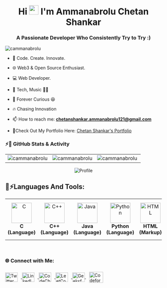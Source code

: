 
<h1 align="center">Hi <img src="https://github.com/TheDudeThatCode/TheDudeThatCode/blob/master/Assets/Hi.gif" width="30px" height="30px"> I'm Ammanabrolu Chetan Shankar</h1>
<h3 align="center">A Passionate Developer Who Consistently Try to Try :)
</h3>


<p align="left"> <img src="https://komarev.com/ghpvc/?username=cammanabrolu&label=Profile%20views&color=0e75b6&style=flat" alt="cammanabrolu" /> </p>


- 🚀 Code. Create. Innovate.

- 🌐 Web3 & Open Source Enthusiast.
  
- 💻 Web Developer.
  
- 🎯 Tech, Music  🎵🏀
  
- 🌱 Forever Curious  😆

- 🔥 Chasing Innovation
  
- 📫 How to reach me: **chetanshankar.ammanabrolu121@gmail.com**


- 📝Check Out My Portfolio Here: [Chetan Shankar's Portfolio](https://bento.me/ammanabrolu-chetan-shankar)


<h3>⚡🎯 GitHub Stats & Activity </h3>

<table>
  <tr>
    <td><img src="https://github-readme-stats.vercel.app/api?username=cammanabrolu&show_icons=true&locale=en&theme=radical&hide_border=true" alt="cammanabrolu" /></td>
    <td><img src="https://github-readme-streak-stats.herokuapp.com?user=cammanabrolu&theme=radical&hide_border=true" alt="cammanabrolu" /></td>
    <td>
  <img align="left" src="https://github-readme-stats.vercel.app/api/top-langs?username=cammanabrolu&show_icons=true&locale=en&layout=compact&theme=radical&hide_border=true" alt="cammanabrolu" />
</td>
  </tr>
</table>
<div align="center">

  <img align="center" src="https://github-profile-summary-cards.vercel.app/api/cards/profile-details?username=cammanabrolu&theme=radical&hide_border=true" alt='Profile'/>
</div>

<h2 >🤖⚡Languages And Tools:</h2>
<table align="center">
<tr>
   <td align="center"><img src="https://cdn.worldvectorlogo.com/logos/c-1.svg" width="65" height="65" alt="C"/><br><b>C (Language)</b></td>
   <td align="center"><img src="https://cdn.worldvectorlogo.com/logos/c.svg" width="65" height="65" alt="C++"/><br><b>C++ (Language)</b></td>
   <td align="center"><img src="https://cdn.worldvectorlogo.com/logos/java-14.svg" width="65" height="65" alt="Java"/><br><b>Java (Language)</b></td>
   <td align="center"><img src="https://cdn.worldvectorlogo.com/logos/python-5.svg" width="65" height="65" alt="Python"/><br><b>Python (Language)</b></td>
   <td align="center"><img src="https://cdn.worldvectorlogo.com/logos/html-1.svg" width="65" height="65" alt="HTML"/><br><b>HTML (Markup)</b></td>
   <td align="center"><img src="https://cdn.worldvectorlogo.com/logos/css-3.svg" width="65" height="65" alt="CSS"/><br><b>CSS (Stylesheet)</b></td>
   <td align="center"><img src="https://cdn.worldvectorlogo.com/logos/logo-javascript.svg" width="65" height="65" alt="JavaScript"/><br><b>JavaScript (Language)</b></td>
   <td align="center"><img src="https://cdn.worldvectorlogo.com/logos/tailwindcss.svg" width="65" height="65" alt="Tailwind"/><br><b>Tailwind (Framework)</b></td>
   <td align="center"><img src="https://cdn.worldvectorlogo.com/logos/react-1.svg" width="65" height="65" alt="React"/><br><b>React JS (Library)</b></td>
   <td align="center"><img src="https://cdn.worldvectorlogo.com/logos/nodejs-icon.svg" width="65" height="65" alt="NodeJS"/><br><b>Node JS (Runtime)</b></td>
   <td align="center"><img src="https://cdn.worldvectorlogo.com/logos/mongodb-icon-1-1.svg" width="65" height="65" alt="MongoDB"/><br><b>MongoDB (Database)</b></td>
</tr>
</table>
<br>






<h3 align="left">🌐 Connect with Me:</h3>
<p align="left">
  <a href="https://x.com/CAmmanabrolu" target="_blank">
    <img align="center" src="https://upload.wikimedia.org/wikipedia/commons/thumb/b/b7/X_logo.jpg/600px-X_logo.jpg" alt="Twitter" height="30" width="40" style="margin-right: 10px;" />
  </a>
  <a href="https://linkedin.com/in/cammanabrolu" target="_blank">
    <img align="center" src="https://raw.githubusercontent.com/rahuldkjain/github-profile-readme-generator/master/src/images/icons/Social/linked-in-alt.svg" alt="LinkedIn" height="30" width="40" style="margin-right: 10px;" />
  </a>
  <a href="https://www.codechef.com/users/chetanshankar" target="_blank">
    <img align="center" src="https://i.pinimg.com/474x/c5/d9/fc/c5d9fc1e18bcf039f464c2ab6cfb3eb6.jpg" alt="CodeChef" height="30" width="40" style="margin-right: 10px;" />
  </a>
  <a href="https://www.leetcode.com/cammanabrolu" target="_blank">
    <img align="center" src="https://raw.githubusercontent.com/rahuldkjain/github-profile-readme-generator/master/src/images/icons/Social/leet-code.svg" alt="LeetCode" height="30" width="40" style="margin-right: 10px;" />
  </a>
  <a href="https://www.geeksforgeeks.org/user/chetanshankaraew70/" target="_blank">
    <img align="center" src="https://raw.githubusercontent.com/rahuldkjain/github-profile-readme-generator/master/src/images/icons/Social/geeks-for-geeks.svg" alt="GeeksforGeeks" height="30" width="40" />
  </a>
  <a href="https://codeforces.com/profile/CHETANSHANKAR" target="_blank">
  <img align="center" src="https://raw.githubusercontent.com/rahuldkjain/github-profile-readme-generator/master/src/images/icons/Social/codeforces.svg" 
       alt="Codeforces - Chetan Shankar" height="35" width="45" style="margin: 10px;" />
</a>

</p>
